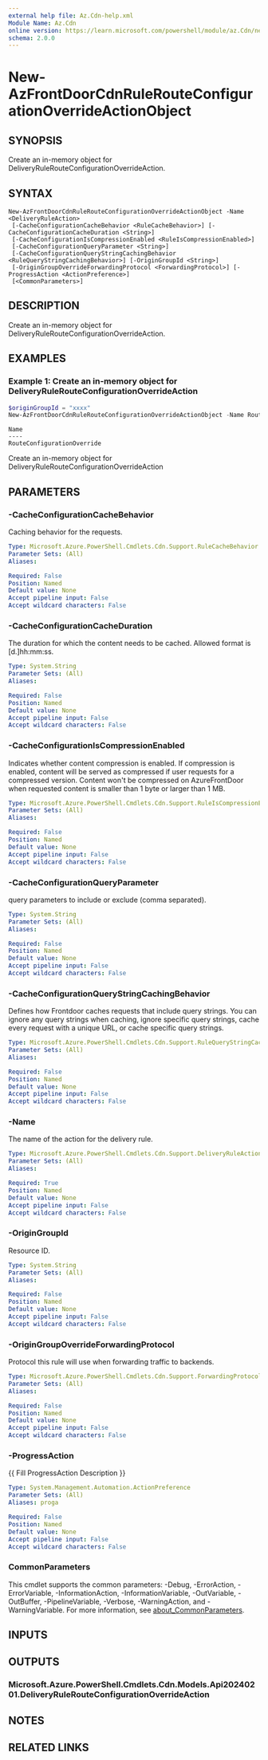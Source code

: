 ```yaml
---
external help file: Az.Cdn-help.xml
Module Name: Az.Cdn
online version: https://learn.microsoft.com/powershell/module/az.Cdn/new-AzFrontDoorCdnRuleRouteConfigurationOverrideActionObject
schema: 2.0.0
---
```


# New-AzFrontDoorCdnRuleRouteConfigurationOverrideActionObject

## SYNOPSIS
Create an in-memory object for DeliveryRuleRouteConfigurationOverrideAction.

## SYNTAX

```
New-AzFrontDoorCdnRuleRouteConfigurationOverrideActionObject -Name <DeliveryRuleAction>
 [-CacheConfigurationCacheBehavior <RuleCacheBehavior>] [-CacheConfigurationCacheDuration <String>]
 [-CacheConfigurationIsCompressionEnabled <RuleIsCompressionEnabled>]
 [-CacheConfigurationQueryParameter <String>]
 [-CacheConfigurationQueryStringCachingBehavior <RuleQueryStringCachingBehavior>] [-OriginGroupId <String>]
 [-OriginGroupOverrideForwardingProtocol <ForwardingProtocol>] [-ProgressAction <ActionPreference>]
 [<CommonParameters>]
```

## DESCRIPTION
Create an in-memory object for DeliveryRuleRouteConfigurationOverrideAction.

## EXAMPLES

### Example 1: Create an in-memory object for DeliveryRuleRouteConfigurationOverrideAction
```powershell
$originGroupId = "xxxx"
New-AzFrontDoorCdnRuleRouteConfigurationOverrideActionObject -Name RouteConfigurationOverride -OriginGroupOverrideForwardingProtocol HttpOnly -OriginGroupId $originGroupId
```

```output
Name
----
RouteConfigurationOverride
```

Create an in-memory object for DeliveryRuleRouteConfigurationOverrideAction

## PARAMETERS

### -CacheConfigurationCacheBehavior
Caching behavior for the requests.

```yaml
Type: Microsoft.Azure.PowerShell.Cmdlets.Cdn.Support.RuleCacheBehavior
Parameter Sets: (All)
Aliases:

Required: False
Position: Named
Default value: None
Accept pipeline input: False
Accept wildcard characters: False
```

### -CacheConfigurationCacheDuration
The duration for which the content needs to be cached.
Allowed format is [d.]hh:mm:ss.

```yaml
Type: System.String
Parameter Sets: (All)
Aliases:

Required: False
Position: Named
Default value: None
Accept pipeline input: False
Accept wildcard characters: False
```

### -CacheConfigurationIsCompressionEnabled
Indicates whether content compression is enabled.
If compression is enabled, content will be served as compressed if user requests for a compressed version.
Content won't be compressed on AzureFrontDoor when requested content is smaller than 1 byte or larger than 1 MB.

```yaml
Type: Microsoft.Azure.PowerShell.Cmdlets.Cdn.Support.RuleIsCompressionEnabled
Parameter Sets: (All)
Aliases:

Required: False
Position: Named
Default value: None
Accept pipeline input: False
Accept wildcard characters: False
```

### -CacheConfigurationQueryParameter
query parameters to include or exclude (comma separated).

```yaml
Type: System.String
Parameter Sets: (All)
Aliases:

Required: False
Position: Named
Default value: None
Accept pipeline input: False
Accept wildcard characters: False
```

### -CacheConfigurationQueryStringCachingBehavior
Defines how Frontdoor caches requests that include query strings.
You can ignore any query strings when caching, ignore specific query strings, cache every request with a unique URL, or cache specific query strings.

```yaml
Type: Microsoft.Azure.PowerShell.Cmdlets.Cdn.Support.RuleQueryStringCachingBehavior
Parameter Sets: (All)
Aliases:

Required: False
Position: Named
Default value: None
Accept pipeline input: False
Accept wildcard characters: False
```

### -Name
The name of the action for the delivery rule.

```yaml
Type: Microsoft.Azure.PowerShell.Cmdlets.Cdn.Support.DeliveryRuleAction
Parameter Sets: (All)
Aliases:

Required: True
Position: Named
Default value: None
Accept pipeline input: False
Accept wildcard characters: False
```

### -OriginGroupId
Resource ID.

```yaml
Type: System.String
Parameter Sets: (All)
Aliases:

Required: False
Position: Named
Default value: None
Accept pipeline input: False
Accept wildcard characters: False
```

### -OriginGroupOverrideForwardingProtocol
Protocol this rule will use when forwarding traffic to backends.

```yaml
Type: Microsoft.Azure.PowerShell.Cmdlets.Cdn.Support.ForwardingProtocol
Parameter Sets: (All)
Aliases:

Required: False
Position: Named
Default value: None
Accept pipeline input: False
Accept wildcard characters: False
```

### -ProgressAction
{{ Fill ProgressAction Description }}

```yaml
Type: System.Management.Automation.ActionPreference
Parameter Sets: (All)
Aliases: proga

Required: False
Position: Named
Default value: None
Accept pipeline input: False
Accept wildcard characters: False
```

### CommonParameters
This cmdlet supports the common parameters: -Debug, -ErrorAction, -ErrorVariable, -InformationAction, -InformationVariable, -OutVariable, -OutBuffer, -PipelineVariable, -Verbose, -WarningAction, and -WarningVariable. For more information, see [about_CommonParameters](http://go.microsoft.com/fwlink/?LinkID=113216).

## INPUTS

## OUTPUTS

### Microsoft.Azure.PowerShell.Cmdlets.Cdn.Models.Api20240201.DeliveryRuleRouteConfigurationOverrideAction

## NOTES

## RELATED LINKS
